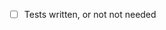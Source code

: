 <!--
TESTING

Writing tests is very important. Please try to write some tests for your PR. 
If you need help, please do not hesitate to ask in this PR for help.

Unit tests: https://github.com/nextcloud/android/blob/master/CONTRIBUTING.md#unit-tests
Instrumented tests: https://github.com/nextcloud/android/blob/master/CONTRIBUTING.md#instrumented-tests
UI tests: https://github.com/nextcloud/android/blob/master/CONTRIBUTING.md#ui-tests
 -->
- [ ] Tests written, or not not needed
